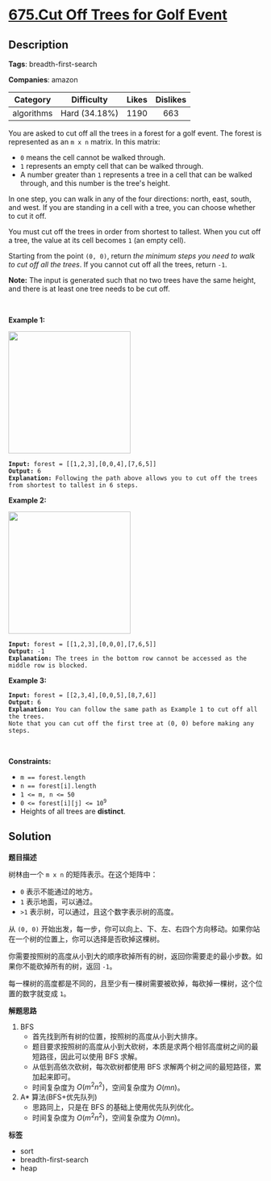 # [675.Cut Off Trees for Golf Event](https://leetcode.com/problems/cut-off-trees-for-golf-event/description/)

## Description

**Tags**: breadth-first-search

**Companies**: amazon

|  Category  |  Difficulty   | Likes | Dislikes |
| :--------: | :-----------: | :---: | :------: |
| algorithms | Hard (34.18%) | 1190  |   663    |

<p>You are asked to cut off all the trees in a forest for a golf event. The forest is represented as an <code>m x n</code> matrix. In this matrix:</p>
<ul>
  <li><code>0</code> means the cell cannot be walked through.</li>
  <li><code>1</code> represents an empty cell that can be walked through.</li>
  <li>A number greater than <code>1</code> represents a tree in a cell that can be walked through, and this number is the tree&#39;s height.</li>
</ul>
<p>In one step, you can walk in any of the four directions: north, east, south, and west. If you are standing in a cell with a tree, you can choose whether to cut it off.</p>
<p>You must cut off the trees in order from shortest to tallest. When you cut off a tree, the value at its cell becomes <code>1</code> (an empty cell).</p>
<p>Starting from the point <code>(0, 0)</code>, return <em>the minimum steps you need to walk to cut off all the trees</em>. If you cannot cut off all the trees, return <code>-1</code>.</p>
<p><strong>Note:</strong> The input is generated such that no two trees have the same height, and there is at least one tree needs to be cut off.</p>
<p>&nbsp;</p>
<p><strong class="example">Example 1:</strong></p>
<img alt="" src="https://assets.leetcode.com/uploads/2020/11/26/trees1.jpg" style="width: 242px; height: 242px;" />
<pre><code><strong>Input:</strong> forest = [[1,2,3],[0,0,4],[7,6,5]]
<strong>Output:</strong> 6
<strong>Explanation:</strong> Following the path above allows you to cut off the trees from shortest to tallest in 6 steps.</code></pre>
<p><strong class="example">Example 2:</strong></p>
<img alt="" src="https://assets.leetcode.com/uploads/2020/11/26/trees2.jpg" style="width: 242px; height: 242px;" />
<pre><code><strong>Input:</strong> forest = [[1,2,3],[0,0,0],[7,6,5]]
<strong>Output:</strong> -1
<strong>Explanation:</strong> The trees in the bottom row cannot be accessed as the middle row is blocked.</code></pre>
<p><strong class="example">Example 3:</strong></p>
<pre><code><strong>Input:</strong> forest = [[2,3,4],[0,0,5],[8,7,6]]
<strong>Output:</strong> 6
<b>Explanation:</b> You can follow the same path as Example 1 to cut off all the trees.
Note that you can cut off the first tree at (0, 0) before making any steps.</code></pre>
<p>&nbsp;</p>
<p><strong>Constraints:</strong></p>
<ul>
  <li><code>m == forest.length</code></li>
  <li><code>n == forest[i].length</code></li>
  <li><code>1 &lt;= m, n &lt;= 50</code></li>
  <li><code>0 &lt;= forest[i][j] &lt;= 10<sup>9</sup></code></li>
  <li>Heights of all trees are <strong>distinct</strong>.</li>
</ul>

## Solution

**题目描述**

树林由一个 `m x n` 的矩阵表示。在这个矩阵中：

- `0` 表示不能通过的地方。
- `1` 表示地面，可以通过。
- `>1` 表示树，可以通过，且这个数字表示树的高度。

从 `(0, 0)` 开始出发，每一步，你可以向上、下、左、右四个方向移动。如果你站在一个树的位置上，你可以选择是否砍掉这棵树。

你需要按照树的高度从小到大的顺序砍掉所有的树，返回你需要走的最小步数。如果你不能砍掉所有的树，返回 `-1`。

每一棵树的高度都是不同的，且至少有一棵树需要被砍掉，每砍掉一棵树，这个位置的数字就变成 `1`。

**解题思路**

1. BFS
   - 首先找到所有树的位置，按照树的高度从小到大排序。
   - 题目要求按照树的高度从小到大砍树，本质是求两个相邻高度树之间的最短路径，因此可以使用 BFS 求解。
   - 从低到高依次砍树，每次砍树都使用 BFS 求解两个树之间的最短路径，累加起来即可。
   - 时间复杂度为 $O(m^2n^2)$，空间复杂度为 $O(mn)$。
2. A* 算法(BFS+优先队列)
   - 思路同上，只是在 BFS 的基础上使用优先队列优化。
   - 时间复杂度为 $O(m^2n^2)$，空间复杂度为 $O(mn)$。

**标签**

- sort
- breadth-first-search
- heap
